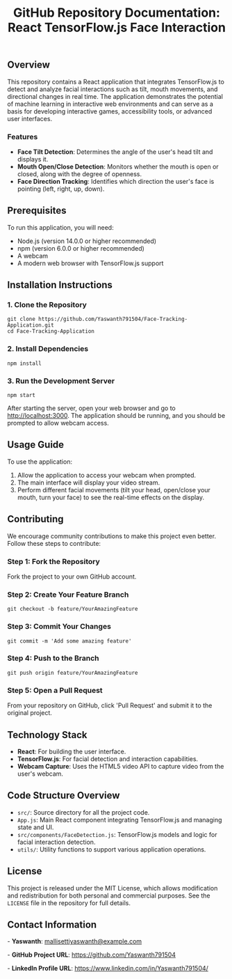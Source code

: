 
<body>
    <header>
        <h1>GitHub Repository Documentation: React TensorFlow.js Face Interaction</h1>
    </header>
    <section>
        <h2>Overview</h2>
        <p>This repository contains a React application that integrates TensorFlow.js to detect and analyze facial interactions such as tilt, mouth movements, and directional changes in real time. The application demonstrates the potential of machine learning in interactive web environments and can serve as a basis for developing interactive games, accessibility tools, or advanced user interfaces.</p>
        <h3>Features</h3>
        <ul>
            <li><strong>Face Tilt Detection</strong>: Determines the angle of the user's head tilt and displays it.</li>
            <li><strong>Mouth Open/Close Detection</strong>: Monitors whether the mouth is open or closed, along with the degree of openness.</li>
            <li><strong>Face Direction Tracking</strong>: Identifies which direction the user's face is pointing (left, right, up, down).</li>
        </ul>
    </section>
    <section>
        <h2>Prerequisites</h2>
        <p>To run this application, you will need:</p>
        <ul>
            <li>Node.js (version 14.0.0 or higher recommended)</li>
            <li>npm (version 6.0.0 or higher recommended)</li>
            <li>A webcam</li>
            <li>A modern web browser with TensorFlow.js support</li>
        </ul>
    </section>
    <section>
        <h2>Installation Instructions</h2>
        <h3>1. Clone the Repository</h3>
        <pre><code>git clone https://github.com/Yaswanth791504/Face-Tracking-Application.git
cd Face-Tracking-Application</code></pre>
        <h3>2. Install Dependencies</h3>
        <pre><code>npm install</code></pre>
        <h3>3. Run the Development Server</h3>
        <pre><code>npm start</code></pre>
        <p>After starting the server, open your web browser and go to <a href="http://localhost:3000">http://localhost:3000</a>. The application should be running, and you should be prompted to allow webcam access.</p>
    </section>
    <section>
        <h2>Usage Guide</h2>
        <p>To use the application:</p>
        <ol>
            <li>Allow the application to access your webcam when prompted.</li>
            <li>The main interface will display your video stream.</li>
            <li>Perform different facial movements (tilt your head, open/close your mouth, turn your face) to see the real-time effects on the display.</li>
        </ol>
    </section>
    <section>
        <h2>Contributing</h2>
        <p>We encourage community contributions to make this project even better. Follow these steps to contribute:</p>
        <h3>Step 1: Fork the Repository</h3>
        <p>Fork the project to your own GitHub account.</p>
        <h3>Step 2: Create Your Feature Branch</h3>
        <pre><code>git checkout -b feature/YourAmazingFeature</code></pre>
        <h3>Step 3: Commit Your Changes</h3>
        <pre><code>git commit -m 'Add some amazing feature'</code></pre>
        <h3>Step 4: Push to the Branch</h3>
        <pre><code>git push origin feature/YourAmazingFeature</code></pre>
        <h3>Step 5: Open a Pull Request</h3>
        <p>From your repository on GitHub, click 'Pull Request' and submit it to the original project.</p>
    </section>
    <section>
        <h2>Technology Stack</h2>
        <ul>
            <li><strong>React</strong>: For building the user interface.</li>
            <li><strong>TensorFlow.js</strong>: For facial detection and interaction capabilities.</li>
            <li><strong>Webcam Capture</strong>: Uses the HTML5 video API to capture video from the user's webcam.</li>
        </ul>
    </section>
    <section>
        <h2>Code Structure Overview</h2>
        <ul>
            <li><code>src/</code>: Source directory for all the project code.</li>
            <li><code>App.js</code>: Main React component integrating TensorFlow.js and managing state and UI.</li>
            <li><code>src/components/FaceDetection.js</code>: TensorFlow.js models and logic for facial interaction detection.</li>
            <li><code>utils/</code>: Utility functions to support various application operations.</li>
        </ul>
    </section>
    <footer>
        <h2>License</h2>
        <p>This project is released under the MIT License, which allows modification and redistribution for both personal and commercial purposes. See the <code>LICENSE</code> file in the repository for full details.</p>
        <h2>Contact Information</h2>
        <p>- <strong>Yaswanth</strong>: <a href="mailto:mallisettiyaswanth@example.com">mallisettiyaswanth@example.com</a></p>
        <p>- <strong>GitHub Project URL</strong>: <a href="https://github.com/Yaswanth791504">https://github.com/Yaswanth791504</a></p>
<p>- <strong>LinkedIn Profile URL</strong>: <a href="https://www.linkedin.com/in/Yaswanth791504/">https://www.linkedin.com/in/Yaswanth791504/</a></p>
    </footer>
</body>
</html>
